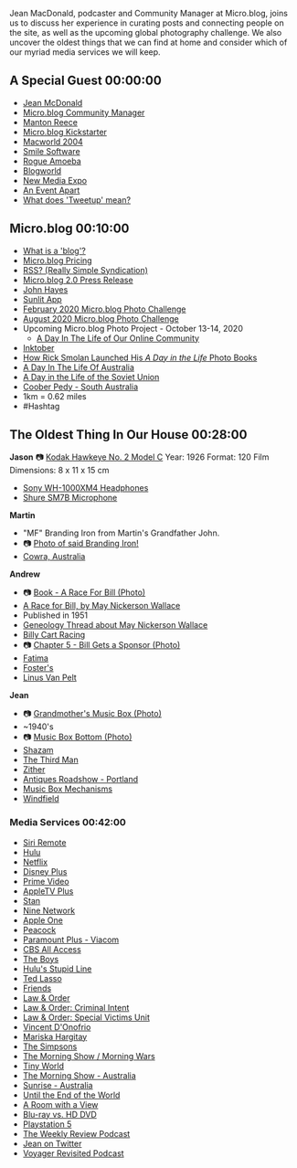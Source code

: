 Jean MacDonald, podcaster and Community Manager at Micro.blog, joins us to discuss her experience in curating posts and connecting people on the site, as well as the upcoming global photography challenge. We also uncover the oldest things that we can find at home and consider which of our myriad media services we will keep.

## A Special Guest 00:00:00
- [Jean McDonald](https://micro.blog/macgenie)
- [Micro.blog Community Manager](https://help.micro.blog/2017/community-guidelines/)
- [Manton Reece](https://micro.blog/manton)
- [Micro.blog Kickstarter](https://www.kickstarter.com/projects/manton/indie-microblogging-owning-your-short-form-writing)
- [Macworld 2004](https://en.wikipedia.org/wiki/Macworld/iWorld#2004)
- [Smile Software](https://smilesoftware.com)
- [Rogue Amoeba](https://rogueamoeba.com)
- [Blogworld](https://www.blogworld.com)
- [New Media Expo](https://nmxlive.com)
- [An Event Apart](https://aneventapart.com)
- [What does 'Tweetup' mean?](https://www.techopedia.com/definition/29045/tweetup)

## Micro.blog 00:10:00
- [What is a 'blog'?](https://en.wikipedia.org/wiki/Blog)
- [Micro.blog Pricing](https://micro.blog/pricing)
- [RSS? (Really Simple Syndication)](https://en.wikipedia.org/wiki/RSS)
- [Micro.blog 2.0 Press Release](https://news.micro.blog/2020/09/29/press-release-microblog.html)
- [John Hayes](https://jonhays.me)
- [Sunlit App](https://sunlit.io)
- [February 2020 Micro.blog Photo Challenge](https://micro.welltempered.net/2020/01/31/february-photoblogging-challenge.html)
- [August 2020 Micro.blog Photo Challenge](https://micro.welltempered.net/2020/07/23/august-photoblogging-challenge.html)
- Upcoming Micro.blog Photo Project - October 13-14, 2020
	- [A Day In The Life of Our Online Community](https://micro.welltempered.net/2020/09/24/a-day-in.html)
- [Inktober](https://inktober.com)
- [How Rick Smolan Launched His _A Day in the Life_ Photo Books](https://www.inc.com/daniel-wolfman-and-chris-beier/rick-smolan-photography-books-a-day-in-the-life.html)
- [A Day In The Life Of Australia](https://www.goodreads.com/book/show/1080374.A_Day_In_The_Life_Of_Australia)
- [A Day in the Life of the Soviet Union](https://www.goodreads.com/book/show/171150.A_Day_in_the_Life_of_the_Soviet_Union)
- [Coober Pedy - South Australia](https://en.wikipedia.org/wiki/Coober_Pedy)
- 1km = 0.62 miles
- #Hashtag

## The Oldest Thing In Our House 00:28:00
**Jason**
📷 [Kodak Hawkeye No. 2 Model C](https://vintagecameralab.com/kodak-hawkeye-no2-model-c/)
Year: 1926
Format: 120 Film
Dimensions: 8 x 11 x 15 cm

- [Sony WH-1000XM4 Headphones](https://www.sony.com/electronics/headband-headphones/wh-1000xm4)
- [Shure SM7B Microphone](https://www.shure.com/en-US/products/microphones/sm7b)


**Martin**
- "MF" Branding Iron from Martin's Grandfather John.
- 📷 [Photo of said Branding Iron!](https://loungeruminator.net/wp-content/uploads/2020/10/img_4584.jpg)
- [Cowra, Australia](https://en.wikipedia.org/wiki/Cowra)


**Andrew**
- 📷 [Book - A Race For Bill (Photo)](http://get.burk.io/2020-10-06-Episode-003-Andrew-s-Book.jpg)
- [A Race for Bill, by May Nickerson Wallace](https://www.worldcat.org/title/race-for-bill/oclc/1634562)
- Published in 1951
- [Geneology Thread about May Nickerson Wallace](https://www.genealogy.com/forum/surnames/topics/nickerson/695/)
- [Billy Cart Racing](https://en.wikipedia.org/wiki/Gravity_racer)
- 📷 [Chapter 5 - Bill Gets a Sponsor (Photo)](http://get.burk.io/2020-10-06-Episode-003-Andrew-s-Book-Chapter-5.jpg)
- [Fatima](https://en.wikipedia.org/wiki/Fatima_(cigarette))
- [Foster's](https://en.wikipedia.org/wiki/Foster%27s_Lager)
- [Linus Van Pelt](https://en.wikipedia.org/wiki/Linus_van_Pelt)


**Jean**
- 📷 [Grandmother's Music Box (Photo)](http://get.burk.io/2020-10-06-Episode-003-Jean-s-Music-Box-Top.jpeg)
- ~1940's
- 📷 [Music Box Bottom (Photo)](http://get.burk.io/2020-10-06-Episode-003-Jean-s-Music-Box-Bottom.jpeg)
- [Shazam](https://www.shazam.com)
- [The Third Man](https://en.wikipedia.org/wiki/The_Third_Man)
- [Zither](https://en.wikipedia.org/wiki/Zither)
- [Antiques Roadshow - Portland](https://www.pbs.org/wgbh/roadshow/season/22/portland-or/)
- [Music Box Mechanisms](https://www.musichouseshop.com/store/TunesCylinderMechanismsAndDisks.html)
- [Windfield](https://en.wikipedia.org/wiki/Winfield_(cigarette))


### Media Services 00:42:00
- [Siri Remote](https://www.apple.com/shop/product/MQGD2LL/A/siri-remote)
- [Hulu](https://www.hulu.com)
- [Netflix](https://www.netflix.com)
- [Disney Plus](https://www.disneyplus.com)
- [Prime Video](https://www.primevideo.com)
- [AppleTV Plus](https://www.apple.com/apple-tv-plus/)
- [Stan](https://www.stan.com.au)
- [Nine Network](https://en.wikipedia.org/wiki/Nine_Network)
- [Apple One](https://www.apple.com/apple-one/)
- [Peacock](https://www.peacocktv.com/)
- [Paramount Plus - Viacom](https://www.viacomcbsnordics.com/en/brands/paramount-plus/)
- [CBS All Access](https://www.cbs.com/all-access/)
- [The Boys](https://www.imdb.com/title/tt1190634/)
- [Hulu's Stupid Line](http://get.burk.io/Hulu_interface_main.jpg)
- [Ted Lasso](https://en.wikipedia.org/wiki/Ted_Lasso)
- [Friends](https://en.wikipedia.org/wiki/Friends)
- [Law & Order](https://en.wikipedia.org/wiki/Law_%26_Order)
- [Law & Order: Criminal Intent](https://en.wikipedia.org/wiki/Law_%26_Order:_Criminal_Intent)
- [Law & Order: Special Victims Unit](https://en.wikipedia.org/wiki/Law_%26_Order:_Special_Victims_Unit)
- [Vincent D'Onofrio](https://en.wikipedia.org/wiki/Vincent_D%27Onofrio)
- [Mariska Hargitay](https://en.wikipedia.org/wiki/Mariska_Hargitay)
- [The Simpsons](https://en.wikipedia.org/wiki/The_Simpsons)
- [The Morning Show / Morning Wars](https://en.wikipedia.org/wiki/The_Morning_Show_(American_TV_series))
- [Tiny World](https://www.imdb.com/title/tt13007904/)
- [The Morning Show - Australia](https://7news.com.au/the-morning-show)
- [Sunrise - Australia](https://7news.com.au/sunrise)
- [Until the End of the World](https://www.criterion.com/films/28767-until-the-end-of-the-world)
- [A Room with a View](https://en.wikipedia.org/wiki/A_Room_with_a_View_(1985_film))
- [Blu-ray vs. HD DVD](https://en.wikipedia.org/wiki/High-definition_optical_disc_format_war)
- [Playstation 5](https://en.wikipedia.org/wiki/PlayStation_5)
- [The Weekly Review Podcast](https://theweeklyreview.fm)
- [Jean on Twitter](https://twitter.com/macgenie)
- [Voyager Revisited Podcast](https://www.theincomparable.com/voyager/)
